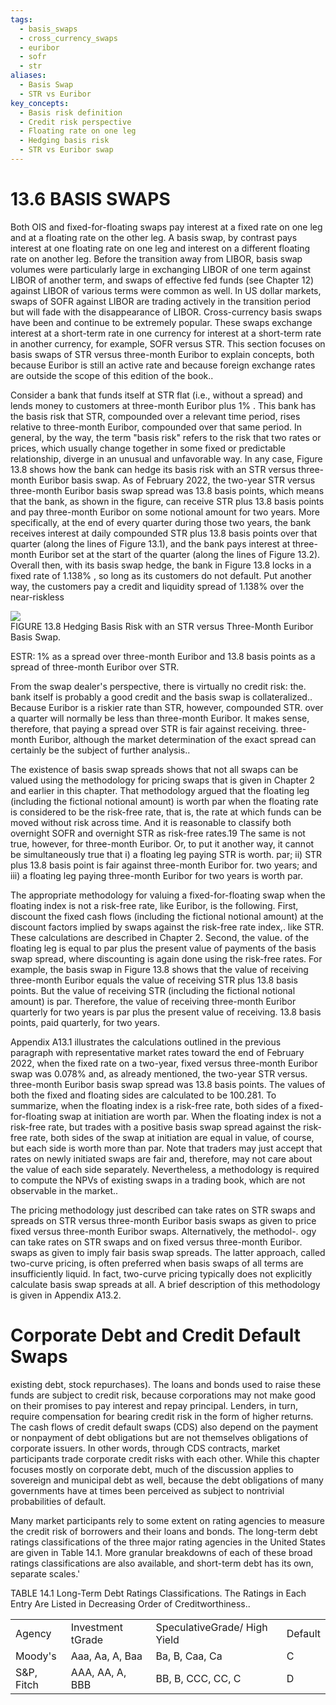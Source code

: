 ```yaml
---
tags:
  - basis_swaps
  - cross_currency_swaps
  - euribor
  - sofr
  - str
aliases:
  - Basis Swap
  - STR vs Euribor
key_concepts:
  - Basis risk definition
  - Credit risk perspective
  - Floating rate on one leg
  - Hedging basis risk
  - STR vs Euribor swap
---
```


# 13.6 BASIS SWAPS  

Both OIS and fixed-for-floating swaps pay interest at a fixed rate on one leg and at a floating rate on the other leg. A basis swap, by contrast pays interest at one floating rate on one leg and interest on a different floating rate on another leg. Before the transition away from LIBOR, basis swap volumes were particularly large in exchanging LIBOR of one term against LIBOR of another term, and swaps of effective fed funds (see Chapter 12) against LIBOR of various terms were common as well. In US dollar markets, swaps of SOFR against LIBOR are trading actively in the transition period but will fade with the disappearance of LIBOR. Cross-currency basis swaps have been and continue to be extremely popular. These swaps exchange interest at a short-term rate in one currency for interest at a short-term rate in another currency, for example, SOFR versus STR. This section focuses on basis swaps of STR versus three-month Euribor to explain concepts, both because Euribor is still an active rate and because foreign exchange rates are outside the scope of this edition of the book..  

Consider a bank that funds itself at STR flat (i.e., without a spread) and lends money to customers at three-month Euribor plus $1\%$ . This bank has the basis risk that STR, compounded over a relevant time period, rises relative to three-month Euribor, compounded over that same period. In general, by the way, the term "basis risk" refers to the risk that two rates or prices, which usually change together in some fixed or predictable relationship, diverge in an unusual and unfavorable way. In any case, Figure 13.8 shows how the bank can hedge its basis risk with an STR versus three-month Euribor basis swap. As of February 2022, the two-year STR versus three-month Euribor basis swap spread was 13.8 basis points, which means that the bank, as shown in the figure, can receive STR plus 13.8 basis points and pay three-month Euribor on some notional amount for two years. More specifically, at the end of every quarter during those two years, the bank receives interest at daily compounded STR plus 13.8 basis points over that quarter (along the lines of Figure 13.1), and the bank pays interest at three-month Euribor set at the start of the quarter (along the lines of Figure 13.2). Overall then, with its basis swap hedge, the bank in Figure 13.8 locks in a fixed rate of $1.138\%$ , so long as its customers do not default. Put another way, the customers pay a credit and liquidity spread of $1.138\%$ over the near-riskless  

![](b0d412560b6aeadd8f4fdbdf905006979c90cbe984ed2376fdcdfb126b19ce55.jpg)  
FIGURE 13.8 Hedging Basis Risk with an STR versus Three-Month Euribor Basis Swap.  

ESTR: $1\%$ as a spread over three-month Euribor and 13.8 basis points as a spread of three-month Euribor over STR.  

From the swap dealer's perspective, there is virtually no credit risk: the. bank itself is probably a good credit and the basis swap is collateralized.. Because Euribor is a riskier rate than STR, however, compounded STR. over a quarter will normally be less than three-month Euribor. It makes sense, therefore, that paying a spread over STR is fair against receiving. three-month Euribor, although the market determination of the exact spread can certainly be the subject of further analysis..  

The existence of basis swap spreads shows that not all swaps can be valued using the methodology for pricing swaps that is given in Chapter 2 and earlier in this chapter. That methodology argued that the floating leg (including the fictional notional amount) is worth par when the floating rate is considered to be the risk-free rate, that is, the rate at which funds can be moved without risk across time. And it is reasonable to classify both overnight SOFR and overnight STR as risk-free rates.19 The same is not true, however, for three-month Euribor. Or, to put it another way, it cannot be simultaneously true that i) a floating leg paying STR is worth. par; ii) STR plus 13.8 basis point is fair against three-month Euribor for. two years; and iii) a floating leg paying three-month Euribor for two years is worth par.  

The appropriate methodology for valuing a fixed-for-floating swap when the floating index is not a risk-free rate, like Euribor, is the following. First, discount the fixed cash flows (including the fictional notional amount) at the discount factors implied by swaps against the risk-free rate index,. like STR. These calculations are described in Chapter 2. Second, the value. of the floating leg is equal to par plus the present value of payments of the basis swap spread, where discounting is again done using the risk-free rates. For example, the basis swap in Figure 13.8 shows that the value of receiving three-month Euribor equals the value of receiving STR plus 13.8 basis points. But the value of receiving STR (including the fictional notional amount) is par. Therefore, the value of receiving three-month Euribor quarterly for two years is par plus the present value of receiving. 13.8 basis points, paid quarterly, for two years.  

Appendix A13.1 illustrates the calculations outlined in the previous paragraph with representative market rates toward the end of February 2022, when the fixed rate on a two-year, fixed versus three-month Euribor swap was $0.078\%$ and, as already mentioned, the two-year STR versus. three-month Euribor basis swap spread was 13.8 basis points. The values of both the fixed and floating sides are calculated to be 100.281. To summarize, when the floating index is a risk-free rate, both sides of a fixed-for-floating swap at initiation are worth par. When the floating index is not a risk-free rate, but trades with a positive basis swap spread against the risk-free rate, both sides of the swap at initiation are equal in value, of course, but each side is worth more than par. Note that traders may just accept that rates on newly initiated swaps are fair and, therefore, may not care about the value of each side separately. Nevertheless, a methodology is required to compute the NPVs of existing swaps in a trading book, which are not observable in the market..  

The pricing methodology just described can take rates on STR swaps and spreads on STR versus three-month Euribor basis swaps as given to price fixed versus three-month Euribor swaps. Alternatively, the methodol-. ogy can take rates on STR swaps and on fixed versus three-month Euribor. swaps as given to imply fair basis swap spreads. The latter approach, called two-curve pricing, is often preferred when basis swaps of all terms are insufficiently liquid. In fact, two-curve pricing typically does not explicitly calculate basis swap spreads at all. A brief description of this methodology is given in Appendix A13.2.  

# Corporate Debt and Credit Default Swaps  

existing debt, stock repurchases). The loans and bonds used to raise these funds are subject to credit risk, because corporations may not make good on their promises to pay interest and repay principal. Lenders, in turn, require compensation for bearing credit risk in the form of higher returns. The cash flows of credit default swaps (CDS) also depend on the payment or nonpayment of debt obligations but are not themselves obligations of corporate issuers. In other words, through CDS contracts, market participants trade corporate credit risks with each other. While this chapter focuses mostly on corporate debt, much of the discussion applies to sovereign and municipal debt as well, because the debt obligations of many governments have at times been perceived as subject to nontrivial probabilities of default.  

Many market participants rely to some extent on rating agencies to measure the credit risk of borrowers and their loans and bonds. The long-term debt ratings classifications of the three major rating agencies in the United States are given in Table 14.1. More granular breakdowns of each of these broad ratings classifications are also available, and short-term debt has its own, separate scales.'  

TABLE 14.1  Long-Term Debt Ratings Classifications. The Ratings in Each Entry Are Listed in Decreasing Order of Creditworthiness..   


<html><body><table><tr><td>Agency</td><td>Investment tGrade</td><td>SpeculativeGrade/ High Yield</td><td>Default</td></tr><tr><td>Moody's</td><td>Aaa, Aa, A, Baa</td><td>Ba, B, Caa, Ca</td><td>C</td></tr><tr><td>S&P, Fitch</td><td>AAA, AA, A, BBB</td><td>BB, B, CCC, CC, C</td><td>D</td></tr></table></body></html>  

